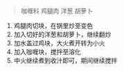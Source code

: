 > 咖喱料 鸡腿肉 洋葱 胡萝卜

1. 鸡腿肉切块，在锅里炒至变色
2. 加入切好的洋葱和胡萝卜，继续翻炒
3. 加水盖过鸡块，大火煮开转为小火
4. 加入咖喱块，搅拌至溶化
5. 中火继续煮到收汁即可，期间继续搅拌